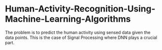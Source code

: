 # Human-Activity-Recognition-Using-Machine-Learning-Algorithms
The problem is to predict the human activity using sensed data given the data points. This is the case of Signal Processing where DNN plays a crucial part.
